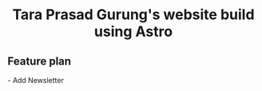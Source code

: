 <h1 align=center>Tara Prasad Gurung's website build using Astro</h1>

<h2>Feature plan</h2>
- Add Newsletter
